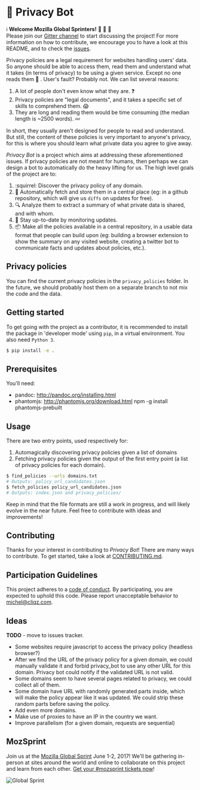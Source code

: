 # :balloon: Privacy Bot

:information_source: **Welcome Mozilla Global Sprinters!** :wave: :tada: :confetti_ball:  
Please join our [Gitter channel](https://gitter.im/munich-cliqz/Lobby) to start discussing the project! For more information on how to contribute, we encourage you to have a look at this README, and to check the [issues](https://github.com/cliqz-oss/privacy-bot/issues).


Privacy policies are a legal requirement for websites handling users' data. So anyone should be able to access them, read them and understand what it takes (in terms of privacy) to be using a given service. Except no one reads them  :see_no_evil: . User's fault? Probably not. We can list several reasons:

1. A lot of people don't even know what they are.  :question:
2. Privacy policies are "legal documents", and it takes a specific set of skills to comprehend them. :scream:
3. They are long and reading them would be time consuming (the median length is ~2500 words).  :zzz:

In short, they usually aren't designed for people to read and understand. But still, the content of these policies is very important to anyone's privacy, for this is where you should learn what private data you agree to give away.

*Privacy Bot* is a project which aims at addressing these aforementioned issues. If privacy policies are not meant for humans, then perhaps we can design a bot to automatically do the heavy lifting for us. The high level goals of the project are to:

1. :squirrel: Discover the privacy policy of any domain.
2. :floppy_disk: Automatically fetch and store them in a central place (eg: in a github repository, which will give us `diffs` on updates for free).
3.  :mag: Analyze them to extract a summary of what private data is shared, and with whom.
4. :eyes: Stay up-to-date by monitoring updates.
5. :package: Make all the policies available in a central repository, in a usable data format that people can build upon (eg: building a browser extension to show the summary on any visited website, creating a twitter bot to communicate facts and updates about policies, etc.).

## Privacy policies

You can find the current privacy policies in the `privacy_policies` folder. In
the future, we should probably host them on a separate branch to not mix the
code and the data.

## Getting started

To get going with the project as a contributor, it is recommended to install the
package in 'developer mode' using `pip`, in a virtual environment. You also need
`Python 3`.

```sh
$ pip install -e .
```
## Prerequisites
You'll need:
- pandoc: http://pandoc.org/installing.html
- phantomjs: http://phantomjs.org/download.html
  npm -g install phantomjs-prebuilt

## Usage
There are two entry points, used respectively for:
1. Automagically discovering privacy policies given a list of domains
2. Fetching privacy policies given the output of the first entry point (a list of
   privacy policies for each domain).

```sh
$ find_policies --urls domains.txt
# Outputs: policy_url_candidates.json
$ fetch_policies policy_url_candidates.json
# Outputs: index.json and privacy_policies/
```

Keep in mind that the file formats are still a work in progress, and will likely
evolve in the near future. Feel free to contribute with ideas and improvements!

## Contributing

Thanks for your interest in contributing to *Privacy Bot*! There are many ways to contribute. To get started, take a look at [CONTRIBUTING.md](CONTRIBUTING.md).

## Participation Guidelines

This project adheres to a [code of conduct](CODE_OF_CONDUCT.md). By participating, you are expected to uphold this code. Please report unacceptable behavior to [michel@cliqz.com](mailto:michel@cliqz.com).

## Ideas

**TODO** - move to issues tracker.

* Some websites require javascript to access the privacy policy (headless
  browser?)
* After we find the URL of the privacy policy for a given domain, we could
  manually validate it and forbid privacy_bot to use any other URL for this
  domain. Privacy bot could notify if the validated URL is not valid.
* Some domains seem to have several pages related to privacy, we could collect
  all of them.
* Some domain have URL with randomly generated parts inside, which will make
  the policy appear like it was updated. We could strip these random parts before
  saving the policy.
* Add even more domains.
* Make use of proxies to have an IP in the country we want.
* Improve parallelism (for a given domain, requests are sequential)

## MozSprint

Join us at the [Mozilla Global Sprint](http://mozilla.github.io/global-sprint/) June 1-2, 2017! We'll be gathering in-person at sites around the world and online to collaborate on this project and learn from each other. [Get your #mozsprint tickets now](http://mozilla.github.io/global-sprint/)!

![Global Sprint](https://cloud.githubusercontent.com/assets/617994/24632585/b2b07dcc-1892-11e7-91cf-f9e473187cf7.png)
